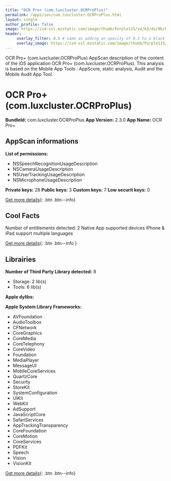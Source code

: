 ```yaml
---
title: "OCR Pro+ (com.luxcluster.OCRProPlus)"
permalink: /apps/ios/com.luxcluster.OCRProPlus.html
layout: single
author_profile: false
image: https://is4-ssl.mzstatic.com/image/thumb/Purple115/v4/b3/da/9b/b3da9b9f-5d7b-12b5-b5dc-68df8ab20767/AppIcon-1x_U007emarketing-0-7-0-85-220.png/512x512bb.jpg
header: 
     overlay_filter: 0.5 # same as adding an opacity of 0.5 to a black background
     overlay_image: https://is4-ssl.mzstatic.com/image/thumb/Purple115/v4/b3/da/9b/b3da9b9f-5d7b-12b5-b5dc-68df8ab20767/AppIcon-1x_U007emarketing-0-7-0-85-220.png/512x512bb.jpg
---
```

OCR Pro+ (com.luxcluster.OCRProPlus) AppScan description of the content of the iOS application OCR Pro+ (com.luxcluster.OCRProPlus). This analysis is based on the Mobile App Tools : AppScore, static analysis, Audit and the Mobile Audit App Tool.

# OCR Pro+ (com.luxcluster.OCRProPlus)

**BundleId:** com.luxcluster.OCRProPlus
**App Version:** 2.3.0
**App Name:** OCR Pro+


## AppScan informations 

**List of permissions:** 
- NSSpeechRecognitionUsageDescription
- NSCameraUsageDescription
- NSUserTrackingUsageDescription
- NSMicrophoneUsageDescription
  
  
**Private keys:** 28
**Public keys:** 3
**Custom keys:** 7
**Low securit keys:** 0
  
[Get more details](/pricing.html){: .btn .btn--info}

## Cool Facts

Number of entitlements detected: 2
Native App
supported devices iPhone & iPad
support multiple languages
  
[Get more details](/pricing.html){: .btn .btn--info }

## Librairies 
**Number of Third Party Library detected:** 8
- Storage: 2 lib(s)
- Tools: 6 lib(s)


**Apple dylibs:**


**Apple System Library Frameworks:**
- AVFoundation
- AudioToolbox
- CFNetwork
- CoreGraphics
- CoreMedia
- CoreTelephony
- CoreVideo
- Foundation
- MediaPlayer
- MessageUI
- MobileCoreServices
- QuartzCore
- Security
- StoreKit
- SystemConfiguration
- UIKit
- WebKit
- AdSupport
- JavaScriptCore
- SafariServices
- AppTrackingTransparency
- CoreFoundation
- CoreMotion
- CoreServices
- PDFKit
- Speech
- Vision
- VisionKit


  
[Get more details](/pricing.html){: .btn .btn--info}

